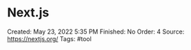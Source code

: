 # Next.js

Created: May 23, 2022 5:35 PM
Finished: No
Order: 4
Source: https://nextjs.org/
Tags: #tool